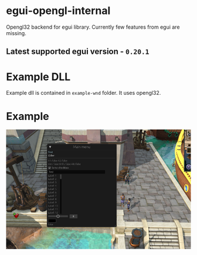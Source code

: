 # egui-opengl-internal
Opengl32 backend for egui library.
Currently few features from egui are missing.
## Latest supported egui version - `0.20.1`

# Example DLL
Example dll is contained in `example-wnd` folder. It uses opengl32.

# Example
![](media/demo.png)
